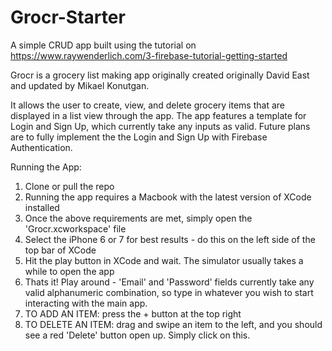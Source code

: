 # Grocr-Starter
A simple CRUD app built using the tutorial on https://www.raywenderlich.com/3-firebase-tutorial-getting-started

Grocr is a grocery list making app originally created originally David East and updated by Mikael Konutgan.

It allows the user to create, view, and delete grocery items that are displayed in a list view through the app.
The app features a template for Login and Sign Up, which currently take any inputs as valid.
Future plans are to fully implement the the Login and Sign Up with Firebase Authentication.

Running the App:
1. Clone or pull the repo
2. Running the app requires a Macbook with the latest version of XCode installed
3. Once the above requirements are met, simply open the 'Grocr.xcworkspace' file 
4. Select the iPhone 6 or 7 for best results - do this on the left side of the top bar of XCode
5. Hit the play button in XCode and wait. The simulator usually takes a while to open the app
6. Thats it! Play around - 'Email' and 'Password' fields currently take any valid alphanumeric combination, so
    type in whatever you wish to start interacting with the main app.
7. TO ADD AN ITEM: press the + button at the top right
8. TO DELETE AN ITEM: drag and swipe an item to the left, and you should see a red 'Delete' button open up. Simply click on this.
